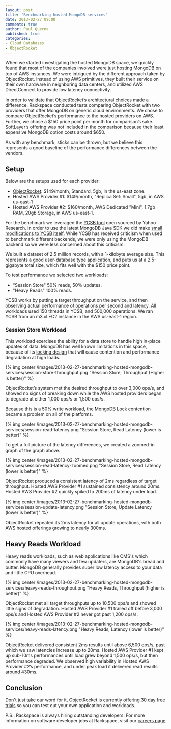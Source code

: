 ```yaml
---
layout: post
title: "Benchmarking hosted MongoDB services"
date: 2013-02-27 09:00
comments: true
author: Paul Querna
published: true
categories: 
- Cloud Databases
- ObjectRocket
---
```


When we started investigating the hosted MongoDB space, we quickly found that most of the companies involved were just hosting MongoDB on top of AWS instances. We were intrigued by the different approach taken by ObjectRocket.  Instead of using AWS primitives, they built their service on their own hardware in neighboring data centers, and utilized AWS DirectConnect to provide low latency connectivity.

In order to validate that ObjectRocket’s architectural choices made a difference, Rackspace conducted tests comparing ObjectRocket with two providers that offer MongoDB on generic cloud environments. We chose to compare ObjectRocket’s performance to the hosted providers on AWS. Further, we chose a $150 price point per month for comparison’s sake. SoftLayer’s offering was not included in the comparison because their least expensive MongoDB option costs around $650. 
<!--More-->
As with any benchmark, sticks can be thrown, but we believe this represents a good baseline of the performance differences between the vendors.

## Setup

Below are the setups used for each provider:

* [ObjectRocket](http://www.objectrocket.com/): $149/month, Standard, 5gb, in the us-east zone.
* Hosted AWS Provider #1: $149/month, "Replica Set: Small", 5gb, in AWS us-east-1
* Hosted AWS Provider #2: $160/month, AWS Dedicated "Mini", 1.7gb RAM, 20gb Storage, in AWS us-east-1.

For the benchmark we leveraged the [YCSB tool](https://github.com/brianfrankcooper/YCSB/) open sourced by Yahoo Research. In order to use the latest MongoDB Java SDK we did make [small modifications to YCSB itself](https://github.com/brianfrankcooper/YCSB/pull/112).  While YCSB has received criticism when used to benchmark different backends, we were only using the MongoDB backend so we were less concerned about this criticism.

We built a dataset of 2.5 million records, with a 1-kilobyte average size. This represents a good user-database type application, and puts us at a 2.5-gigabyte total size, which fits well with the $150 price point.

To test performance we selected two workloads:

* “Session Store" 50% reads, 50% updates.
* "Heavy Reads" 100% reads.

YCSB works by putting a target throughput on the service, and then observing actual performance of operations per second and latency. All workloads used 150 threads in YCSB, and 500,000 operations. We ran YCSB from an m3.xl EC2 instance in the AWS us-east-1 region.

### Session Store Workload

This workload exercises the ability for a data store to handle high in-place updates of data. MongoDB has well known limitations in this space, because of its [locking design](http://docs.mongodb.org/manual/faq/concurrency/) that will cause contention and performance degradation at high loads.

{% img center /images/2013-02-27-benchmarking-hosted-mongodb-services/session-store-throughput.png "Session Store, Throughput (Higher is better)" %}

ObjectRocket’s system met the desired throughput to over 3,000 ops/s, and showed no signs of breaking down while the AWS hosted providers began to degrade at either 1,000 ops/s or 1,500 ops/s. 

Because this is a 50% write workload, the MongoDB Lock contention became a problem on all of the platforms.

{% img center /images/2013-02-27-benchmarking-hosted-mongodb-services/session-read-latency.png "Session Store, Read Latency (lower is better)" %}

To get a full picture of the latency differences, we created a zoomed-in graph of the graph above.

{% img center /images/2013-02-27-benchmarking-hosted-mongodb-services/session-read-latency-zoomed.png "Session Store, Read Latency (lower is better)" %}

ObjectRocket produced a consistent latency of 2ms regardless of target throughput. Hosted AWS Provider #1 sustained consistency around 20ms. Hosted AWS Provider #2 quickly spiked to 200ms of latency under load. 

{% img center /images/2013-02-27-benchmarking-hosted-mongodb-services/session-update-latency.png "Session Store, Update Latency (lower is better)" %}

ObjectRocket repeated its 2ms latency for all update operations, with both AWS hosted offerings growing to nearly 300ms.

## Heavy Reads Workload

Heavy reads workloads, such as web applications like CMS's which commonly have many viewers and few updaters, are MongoDB's bread and butter. MongoDB generally provides super low latency access to your data and little CPU overhead.

{% img center /images/2013-02-27-benchmarking-hosted-mongodb-services/heavy-reads-throughput.png "Heavy Reads, Throughput (higher is better)" %}

ObjectRocket met all target throughputs up to 10,500 ops/s and showed little signs of degradation. Hosted AWS Provider #1 trailed off before 3,000 ops/s and Hosted AWS Provider #2 never got past 1,200 ops/s.

{% img center /images/2013-02-27-benchmarking-hosted-mongodb-services/heavy-reads-latency.png "Heavy Reads, Latency (lower is better)" %}

ObjectRocket delivered consistent 2ms results until above 6,500 ops/s, past which we saw latencies increase up to 20ms. Hosted AWS Provider #1 kept up sub-10ms performances until load grew beyond 1,500 ops/s, but then performance degraded. We observed high variability in Hosted AWS Provider #2’s performance, and under peak load it delivered read results around 430ms.

## Conclusion

Don't just take our word for it, ObjectRocket is currently [offering 30 day free trials](http://objectrocket.com/pricing) so you can test out your own application and workloads.

P.S.: Rackspace is always hiring outstanding developers. For more information on software developer jobs at Rackspace, visit our [careers page](http://jobs.rackspace.com/go/software-developer-jobs/247407/)
